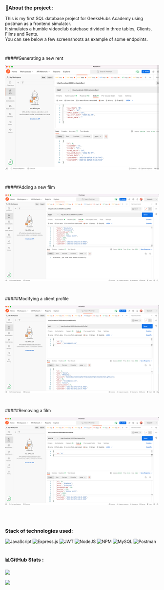 ### 💫About the project :

<p>This is my first SQL database project for GeeksHubs Academy using postman as a frontend simulator.<br/> It simulates a humble videoclub datebase divided in three tables, Clients, Films and Rents. <br/>
You can see below a few screenshoots as example of some endpoints.</p><br/>

#####Generating a new rent 
<p align="center"><img src="/img/addRent.png"></img></p><br/>

#####Adding a new film 
<p align="center"><img src="/img/addFilm.png"></img></p><br/>

#####Modifying a client profile
<p align="center"><img src="/img/modifyProfile.png"></img></p><br/>

#####Removing a film 
<p align="center"><img src="/img/removeFilm.png"></img></p><br/>
<br/>

### Stack of technologies used:
![JavaScript](https://img.shields.io/badge/javascript-%23323330.svg?style=for-the-badge&logo=javascript&logoColor=%23F7DF1E) ![Express.js](https://img.shields.io/badge/express.js-%23404d59.svg?style=for-the-badge&logo=express&logoColor=%2361DAFB) ![JWT](https://img.shields.io/badge/JWT-black?style=for-the-badge&logo=JSON%20web%20tokens) ![NodeJS](https://img.shields.io/badge/node.js-6DA55F?style=for-the-badge&logo=node.js&logoColor=white) ![NPM](https://img.shields.io/badge/NPM-%23000000.svg?style=for-the-badge&logo=npm&logoColor=white) ![MySQL](https://img.shields.io/badge/mysql-%2300f.svg?style=for-the-badge&logo=mysql&logoColor=white) ![Postman](https://img.shields.io/badge/Postman-FF6C37?style=for-the-badge&logo=postman&logoColor=white)<br/><br/>
### 📊GitHub Stats :
![](https://github-readme-stats.vercel.app/api?username=Alexdck&theme=dracula&hide_border=false&include_all_commits=false&count_private=true)<br/>

![](https://github-readme-stats.vercel.app/api/top-langs/?username=Alexdck&theme=dracula&hide_border=false&include_all_commits=false&count_private=true&layout=compact)
